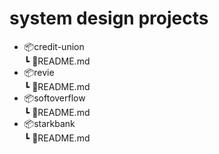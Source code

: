# system design projects

* 📦credit-union<br>
  ┗ 📜README.md
* 📦revie<br>
  ┗ 📜README.md
* 📦softoverflow<br>
  ┗ 📜README.md
* 📦starkbank<br>
  ┗ 📜README.md